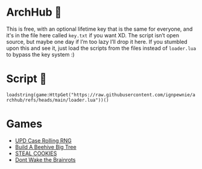 # ArchHub 🧭

This is free, with an optional lifetime key that is the same for everyone, and it's in the file here called `key.txt` if you want XD. The script isn’t open source, but maybe one day if I’m too lazy I’ll drop it here. If you stumbled upon this and see it, just load the scripts from the files instead of `loader.lua` to bypass the key system :)

# Script 🧾
`loadstring(game:HttpGet("https://raw.githubusercontent.com/ignpewnie/archhub/refs/heads/main/loader.lua"))()`

# Games

- [UPD Case Rolling RNG](<https://www.roblox.com/games/128886701132186/UPD-Case-Rolling-RNG>)
- [Build A Beehive Big Tree](<https://www.roblox.com/games/113604074601559/Build-A-Beehive-Big-Tree>)
- [STEAL COOKIES](<https://www.roblox.com/games/133719960214587/STEAL-COOKIES>)
- [Dont Wake the Brainrots](<https://www.roblox.com/games/118915549367482/Dont-Wake-the-Brainrots>)
